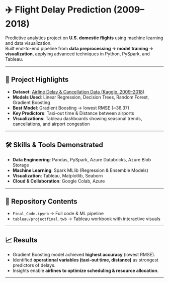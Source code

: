 # ✈️ Flight Delay Prediction (2009–2018)

Predictive analytics project on **U.S. domestic flights** using machine learning and data visualization.  
Built end-to-end pipeline from **data preprocessing → model training → visualization**, applying advanced techniques in Python, PySpark, and Tableau.

---

## 🔑 Project Highlights
- **Dataset**: [Airline Delay & Cancellation Data (Kaggle, 2009–2018)](https://www.kaggle.com/datasets/yuanyuwendymu/airline-delay-and-cancellation-data-2009-2018)  
- **Models Used**: Linear Regression, Decision Trees, Random Forest, Gradient Boosting  
- **Best Model**: Gradient Boosting → lowest RMSE (~36.37)  
- **Key Predictors**: Taxi-out time & Distance between airports  
- **Visualizations**: Tableau dashboards showing seasonal trends, cancellations, and airport congestion  

---

## 🛠️ Skills & Tools Demonstrated
- **Data Engineering**: Pandas, PySpark, Azure Databricks, Azure Blob Storage  
- **Machine Learning**: Spark MLlib (Regression & Ensemble Models)  
- **Visualization**: Tableau, Matplotlib, Seaborn  
- **Cloud & Collaboration**: Google Colab, Azure  

---

## 📂 Repository Contents
- `Final_Code.ipynb` → Full code & ML pipeline   
- `tableau/projectfinal.twb` → Tableau workbook with interactive visuals  

---

## 📈 Results
- Gradient Boosting model achieved **highest accuracy** (lowest RMSE).  
- Identified **operational variables (taxi-out time, distance)** as strongest predictors of delays.  
- Insights enable **airlines to optimize scheduling & resource allocation**.  

---
